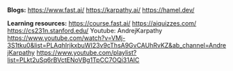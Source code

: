**Blogs:**
https://www.fast.ai/
https://karpathy.ai/
https://hamel.dev/

**Learning resources:**
https://course.fast.ai/
https://aiquizzes.com/
https://cs231n.stanford.edu/
Youtube: AndrejKarpathy
https://www.youtube.com/watch?v=VMj-3S1tku0&list=PLAqhIrjkxbuWI23v9cThsA9GvCAUhRvKZ&ab_channel=AndrejKarpathy
https://www.youtube.com/playlist?list=PLkt2uSq6rBVctENoVBg1TpCC7OQi31AlC
